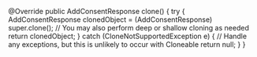 @Override
public AddConsentResponse clone() {
    try {
        AddConsentResponse clonedObject = (AddConsentResponse) super.clone();
        // You may also perform deep or shallow cloning as needed
        return clonedObject;
    } catch (CloneNotSupportedException e) {
        // Handle any exceptions, but this is unlikely to occur with Cloneable
        return null;
    }
}
